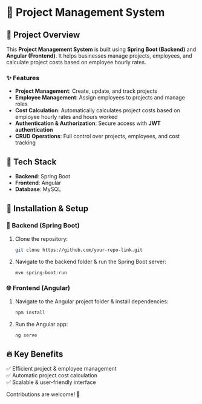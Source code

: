 # 🏢 Project Management System  

## 📌 Project Overview  
This **Project Management System** is built using **Spring Boot (Backend)** and **Angular (Frontend)**. It helps businesses manage projects, employees, and calculate project costs based on employee hourly rates.  

### ✨ Features  
- **Project Management**: Create, update, and track projects  
- **Employee Management**: Assign employees to projects and manage roles  
- **Cost Calculation**: Automatically calculates project costs based on employee hourly rates and hours worked  
- **Authentication & Authorization**: Secure access with **JWT authentication**  
- **CRUD Operations**: Full control over projects, employees, and cost tracking  

## 🚀 Tech Stack  
- **Backend**: Spring Boot  
- **Frontend**: Angular  
- **Database**: MySQL 


## 📂 Installation & Setup  

### 🔧 Backend (Spring Boot)  
1. Clone the repository:  
   ```sh
   git clone https://github.com/your-repo-link.git
   ```
2. Navigate to the backend folder & run the Spring Boot server:  
   ```sh
   mvn spring-boot:run
   ```

### 🌐 Frontend (Angular)  
1. Navigate to the Angular project folder & install dependencies:  
   ```sh
   npm install
   ```
2. Run the Angular app:  
   ```sh
   ng serve
   ```

## 🔥 Key Benefits  
✅ Efficient project & employee management  
✅ Automatic project cost calculation  
✅ Scalable & user-friendly interface  

Contributions are welcome! 🚀
